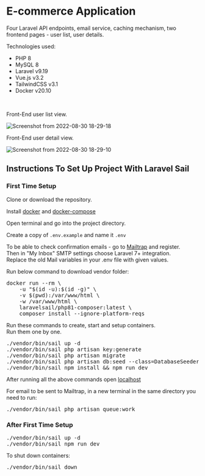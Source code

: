 <h1>E-commerce Application</h1>
<p>Four Laravel API endpoints, email service, caching mechanism, two frontend pages - user list, user details.</p>
<p>Technologies used:</p>
<ul>
    <li>PHP 8</li>
    <li>MySQL 8</li>
    <li>Laravel v9.19</li>
    <li>Vue.js v3.2</li>
    <li>TailwindCSS v3.1</li>
    <li>Docker v20.10</li>
</ul>
<br>
<p>Front-End user list view.</p>

![Screenshot from 2022-08-30 18-29-18](https://user-images.githubusercontent.com/104723218/187481912-a95cb80f-ca2c-4a67-a8af-b11d4901a63e.png)
<p>Front-End user detail view.</p>

![Screenshot from 2022-08-30 18-29-10](https://user-images.githubusercontent.com/104723218/187481985-3cf55b33-f5b9-4476-857b-33e090350b1a.png)



<h2>Instructions To Set Up Project With Laravel Sail</h2>


<h3>First Time Setup</h3>

<p>Clone or download the repository.</p>
<p>Install <a href="https://docs.docker.com/engine/install/">docker</a> and <a href="https://docs.docker.com/compose/install/">docker-compose</a></p>
<p>Open terminal and go into the project directory.</p>
<p>Create a copy of <code>.env.example</code> and name it <code>.env</code></p>
<p>To be able to check confirmation emails - go to <a href="https://mailtrap.io/">Mailtrap</a> and register. 
<br>Then in "My Inbox" SMTP settings choose Laravel 7+ integration. 
<br>Replace the old Mail variables in your .env file with given values.</p> 
<p>Run below command to download vendor folder:</p>
<pre>
docker run --rm \
    -u "$(id -u):$(id -g)" \
    -v $(pwd):/var/www/html \
    -w /var/www/html \
    laravelsail/php81-composer:latest \
    composer install --ignore-platform-reqs
</pre>

<p>Run these commands to create, start and setup containers. 
<br>Run them one by one.
</p>
<pre>
./vendor/bin/sail up -d
./vendor/bin/sail php artisan key:generate
./vendor/bin/sail php artisan migrate
./vendor/bin/sail php artisan db:seed --class=DatabaseSeeder
./vendor/bin/sail npm install && npm run dev
</pre>

<p>After running all the above commands open <a href="http://127.0.0.1:8000/">localhost</a></p>

<p>For email to be sent to Mailtrap, in a new terminal in the same directory you need to run:</p> 
<pre>./vendor/bin/sail php artisan queue:work</pre>


<h3>After First Time Setup</h3>
<pre>
./vendor/bin/sail up -d
./vendor/bin/sail npm run dev
</pre>


<p>To shut down containers:</p>
<pre>./vendor/bin/sail down</pre>

